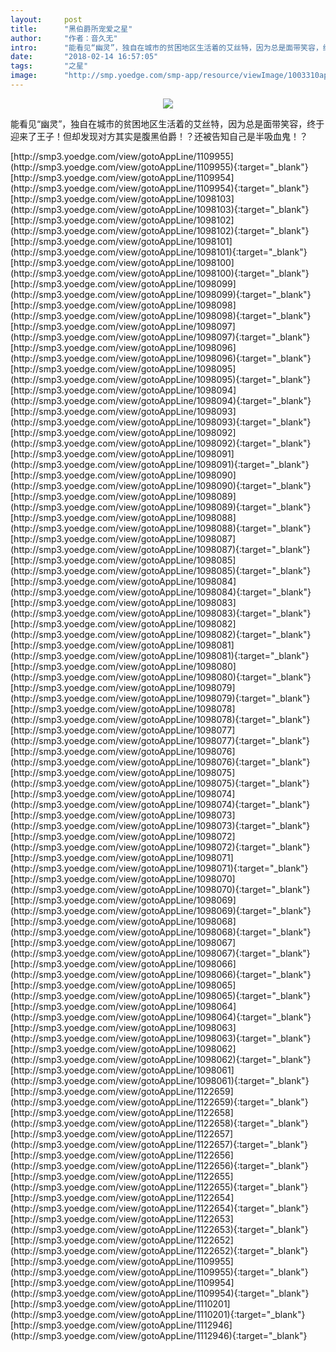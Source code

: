 ```yaml
---
layout:     post
title:      "黑伯爵所宠爱之星"
author:     "作者：音久无"
intro:      "能看见“幽灵”，独自在城市的贫困地区生活着的艾丝特，因为总是面带笑容，终于迎来了王子！但却发现对方其实是腹黑伯爵！？还被告知自己是半吸血鬼！？"
date:       "2018-02-14 16:57:05"
tags:       "之星"
image:      "http://smp.yoedge.com/smp-app/resource/viewImage/1003310appline.png"
---
```

<div style="text-align: center">
<p><img src="http://smp.yoedge.com/smp-app/resource/viewImage/1003310appline.png"/></p>
</div>
<p class="post-meta">
<span>能看见“幽灵”，独自在城市的贫困地区生活着的艾丝特，因为总是面带笑容，终于迎来了王子！但却发现对方其实是腹黑伯爵！？还被告知自己是半吸血鬼！？</span>
</p>
[http://smp3.yoedge.com/view/gotoAppLine/1109955](http://smp3.yoedge.com/view/gotoAppLine/1109955){:target="_blank"}
[http://smp3.yoedge.com/view/gotoAppLine/1109954](http://smp3.yoedge.com/view/gotoAppLine/1109954){:target="_blank"}
[http://smp3.yoedge.com/view/gotoAppLine/1098103](http://smp3.yoedge.com/view/gotoAppLine/1098103){:target="_blank"}
[http://smp3.yoedge.com/view/gotoAppLine/1098102](http://smp3.yoedge.com/view/gotoAppLine/1098102){:target="_blank"}
[http://smp3.yoedge.com/view/gotoAppLine/1098101](http://smp3.yoedge.com/view/gotoAppLine/1098101){:target="_blank"}
[http://smp3.yoedge.com/view/gotoAppLine/1098100](http://smp3.yoedge.com/view/gotoAppLine/1098100){:target="_blank"}
[http://smp3.yoedge.com/view/gotoAppLine/1098099](http://smp3.yoedge.com/view/gotoAppLine/1098099){:target="_blank"}
[http://smp3.yoedge.com/view/gotoAppLine/1098098](http://smp3.yoedge.com/view/gotoAppLine/1098098){:target="_blank"}
[http://smp3.yoedge.com/view/gotoAppLine/1098097](http://smp3.yoedge.com/view/gotoAppLine/1098097){:target="_blank"}
[http://smp3.yoedge.com/view/gotoAppLine/1098096](http://smp3.yoedge.com/view/gotoAppLine/1098096){:target="_blank"}
[http://smp3.yoedge.com/view/gotoAppLine/1098095](http://smp3.yoedge.com/view/gotoAppLine/1098095){:target="_blank"}
[http://smp3.yoedge.com/view/gotoAppLine/1098094](http://smp3.yoedge.com/view/gotoAppLine/1098094){:target="_blank"}
[http://smp3.yoedge.com/view/gotoAppLine/1098093](http://smp3.yoedge.com/view/gotoAppLine/1098093){:target="_blank"}
[http://smp3.yoedge.com/view/gotoAppLine/1098092](http://smp3.yoedge.com/view/gotoAppLine/1098092){:target="_blank"}
[http://smp3.yoedge.com/view/gotoAppLine/1098091](http://smp3.yoedge.com/view/gotoAppLine/1098091){:target="_blank"}
[http://smp3.yoedge.com/view/gotoAppLine/1098090](http://smp3.yoedge.com/view/gotoAppLine/1098090){:target="_blank"}
[http://smp3.yoedge.com/view/gotoAppLine/1098089](http://smp3.yoedge.com/view/gotoAppLine/1098089){:target="_blank"}
[http://smp3.yoedge.com/view/gotoAppLine/1098088](http://smp3.yoedge.com/view/gotoAppLine/1098088){:target="_blank"}
[http://smp3.yoedge.com/view/gotoAppLine/1098087](http://smp3.yoedge.com/view/gotoAppLine/1098087){:target="_blank"}
[http://smp3.yoedge.com/view/gotoAppLine/1098085](http://smp3.yoedge.com/view/gotoAppLine/1098085){:target="_blank"}
[http://smp3.yoedge.com/view/gotoAppLine/1098084](http://smp3.yoedge.com/view/gotoAppLine/1098084){:target="_blank"}
[http://smp3.yoedge.com/view/gotoAppLine/1098083](http://smp3.yoedge.com/view/gotoAppLine/1098083){:target="_blank"}
[http://smp3.yoedge.com/view/gotoAppLine/1098082](http://smp3.yoedge.com/view/gotoAppLine/1098082){:target="_blank"}
[http://smp3.yoedge.com/view/gotoAppLine/1098081](http://smp3.yoedge.com/view/gotoAppLine/1098081){:target="_blank"}
[http://smp3.yoedge.com/view/gotoAppLine/1098080](http://smp3.yoedge.com/view/gotoAppLine/1098080){:target="_blank"}
[http://smp3.yoedge.com/view/gotoAppLine/1098079](http://smp3.yoedge.com/view/gotoAppLine/1098079){:target="_blank"}
[http://smp3.yoedge.com/view/gotoAppLine/1098078](http://smp3.yoedge.com/view/gotoAppLine/1098078){:target="_blank"}
[http://smp3.yoedge.com/view/gotoAppLine/1098077](http://smp3.yoedge.com/view/gotoAppLine/1098077){:target="_blank"}
[http://smp3.yoedge.com/view/gotoAppLine/1098076](http://smp3.yoedge.com/view/gotoAppLine/1098076){:target="_blank"}
[http://smp3.yoedge.com/view/gotoAppLine/1098075](http://smp3.yoedge.com/view/gotoAppLine/1098075){:target="_blank"}
[http://smp3.yoedge.com/view/gotoAppLine/1098074](http://smp3.yoedge.com/view/gotoAppLine/1098074){:target="_blank"}
[http://smp3.yoedge.com/view/gotoAppLine/1098073](http://smp3.yoedge.com/view/gotoAppLine/1098073){:target="_blank"}
[http://smp3.yoedge.com/view/gotoAppLine/1098072](http://smp3.yoedge.com/view/gotoAppLine/1098072){:target="_blank"}
[http://smp3.yoedge.com/view/gotoAppLine/1098071](http://smp3.yoedge.com/view/gotoAppLine/1098071){:target="_blank"}
[http://smp3.yoedge.com/view/gotoAppLine/1098070](http://smp3.yoedge.com/view/gotoAppLine/1098070){:target="_blank"}
[http://smp3.yoedge.com/view/gotoAppLine/1098069](http://smp3.yoedge.com/view/gotoAppLine/1098069){:target="_blank"}
[http://smp3.yoedge.com/view/gotoAppLine/1098068](http://smp3.yoedge.com/view/gotoAppLine/1098068){:target="_blank"}
[http://smp3.yoedge.com/view/gotoAppLine/1098067](http://smp3.yoedge.com/view/gotoAppLine/1098067){:target="_blank"}
[http://smp3.yoedge.com/view/gotoAppLine/1098066](http://smp3.yoedge.com/view/gotoAppLine/1098066){:target="_blank"}
[http://smp3.yoedge.com/view/gotoAppLine/1098065](http://smp3.yoedge.com/view/gotoAppLine/1098065){:target="_blank"}
[http://smp3.yoedge.com/view/gotoAppLine/1098064](http://smp3.yoedge.com/view/gotoAppLine/1098064){:target="_blank"}
[http://smp3.yoedge.com/view/gotoAppLine/1098063](http://smp3.yoedge.com/view/gotoAppLine/1098063){:target="_blank"}
[http://smp3.yoedge.com/view/gotoAppLine/1098062](http://smp3.yoedge.com/view/gotoAppLine/1098062){:target="_blank"}
[http://smp3.yoedge.com/view/gotoAppLine/1098061](http://smp3.yoedge.com/view/gotoAppLine/1098061){:target="_blank"}
[http://smp3.yoedge.com/view/gotoAppLine/1122659](http://smp3.yoedge.com/view/gotoAppLine/1122659){:target="_blank"}
[http://smp3.yoedge.com/view/gotoAppLine/1122658](http://smp3.yoedge.com/view/gotoAppLine/1122658){:target="_blank"}
[http://smp3.yoedge.com/view/gotoAppLine/1122657](http://smp3.yoedge.com/view/gotoAppLine/1122657){:target="_blank"}
[http://smp3.yoedge.com/view/gotoAppLine/1122656](http://smp3.yoedge.com/view/gotoAppLine/1122656){:target="_blank"}
[http://smp3.yoedge.com/view/gotoAppLine/1122655](http://smp3.yoedge.com/view/gotoAppLine/1122655){:target="_blank"}
[http://smp3.yoedge.com/view/gotoAppLine/1122654](http://smp3.yoedge.com/view/gotoAppLine/1122654){:target="_blank"}
[http://smp3.yoedge.com/view/gotoAppLine/1122653](http://smp3.yoedge.com/view/gotoAppLine/1122653){:target="_blank"}
[http://smp3.yoedge.com/view/gotoAppLine/1122652](http://smp3.yoedge.com/view/gotoAppLine/1122652){:target="_blank"}
[http://smp3.yoedge.com/view/gotoAppLine/1109955](http://smp3.yoedge.com/view/gotoAppLine/1109955){:target="_blank"}
[http://smp3.yoedge.com/view/gotoAppLine/1109954](http://smp3.yoedge.com/view/gotoAppLine/1109954){:target="_blank"}
[http://smp3.yoedge.com/view/gotoAppLine/1110201](http://smp3.yoedge.com/view/gotoAppLine/1110201){:target="_blank"}
[http://smp3.yoedge.com/view/gotoAppLine/1112946](http://smp3.yoedge.com/view/gotoAppLine/1112946){:target="_blank"}



